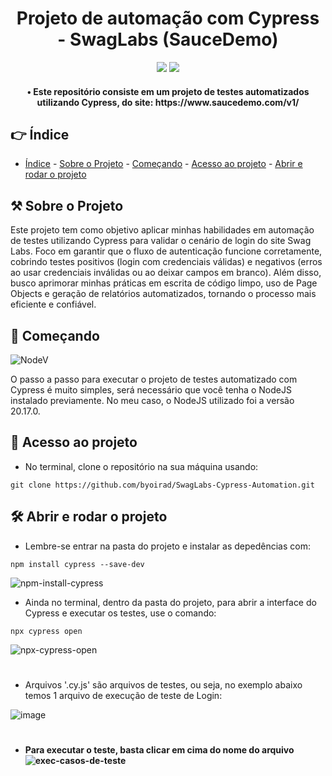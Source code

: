 <h1 align="center"> Projeto de automação com Cypress - SwagLabs (SauceDemo) </h1>

<p align="center">
<img src="https://img.shields.io/badge/CYPRESS-13.17.0-brightgreen"/>
<img src="https://img.shields.io/badge/LICENSE-MIT-green"/> 
</p>

<h4 align="center"> • Este repositório consiste em um projeto de testes automatizados utilizando Cypress, do site:
    https://www.saucedemo.com/v1/ </h4>

## 👉 Índice 

* [Índice](#-índice) - [Sobre o Projeto](#-sobre-o-projeto) - [Começando](#-começando) - [Acesso ao projeto](#-acesso-ao-projeto) - [Abrir e rodar o projeto](#️-abrir-e-rodar-o-projeto)

## ⚒ Sobre o Projeto
Este projeto tem como objetivo aplicar minhas habilidades em automação de testes utilizando Cypress para validar o cenário de login do site Swag Labs. Foco em garantir que o fluxo de autenticação funcione corretamente, cobrindo testes positivos (login com credenciais válidas) e negativos (erros ao usar credenciais inválidas ou ao deixar campos em branco). Além disso, busco aprimorar minhas práticas em escrita de código limpo, uso de Page Objects e geração de relatórios automatizados, tornando o processo mais eficiente e confiável.

## 🏁 Começando

![NodeV](https://img.shields.io/badge/NODE-20.17.0-blue)

O passo a passo para executar o projeto de testes automatizado com Cypress é muito simples, será necessário que você tenha o NodeJS instalado previamente. No meu caso, o NodeJS utilizado foi a versão 20.17.0.

## 📁 Acesso ao projeto

* No terminal, clone o repositório na sua máquina usando:
```
git clone https://github.com/byoirad/SwagLabs-Cypress-Automation.git 
```

## 🛠️ Abrir e rodar o projeto

* Lembre-se entrar na pasta do projeto e instalar as depedências com:
```
npm install cypress --save-dev
```

![npm-install-cypress](https://github.com/user-attachments/assets/f81690ea-f627-470b-9712-93dc2f12418d)


* Ainda no terminal, dentro da pasta do projeto, para abrir a interface do Cypress e executar os testes, use o comando:
```
npx cypress open
```
![npx-cypress-open](https://github.com/user-attachments/assets/6260a39a-0248-433d-9fb1-8004e4a63724)

#
* Arquivos '.cy.js' são arquivos de testes, ou seja, no exemplo abaixo temos 1 arquivo de execução de teste de Login:


![image](https://github.com/user-attachments/assets/767000f9-125d-44e0-af55-54a88c51a74d)


#

<h4 'login.cy.js' é um arquivo de teste que contém 8 casos de testes do cenário de login.</h4>


- Para executar o teste, basta clicar em cima do nome do arquivo
![exec-casos-de-teste](https://github.com/user-attachments/assets/861a5e35-a8a7-4e3d-ad08-fc560dd5d908)







